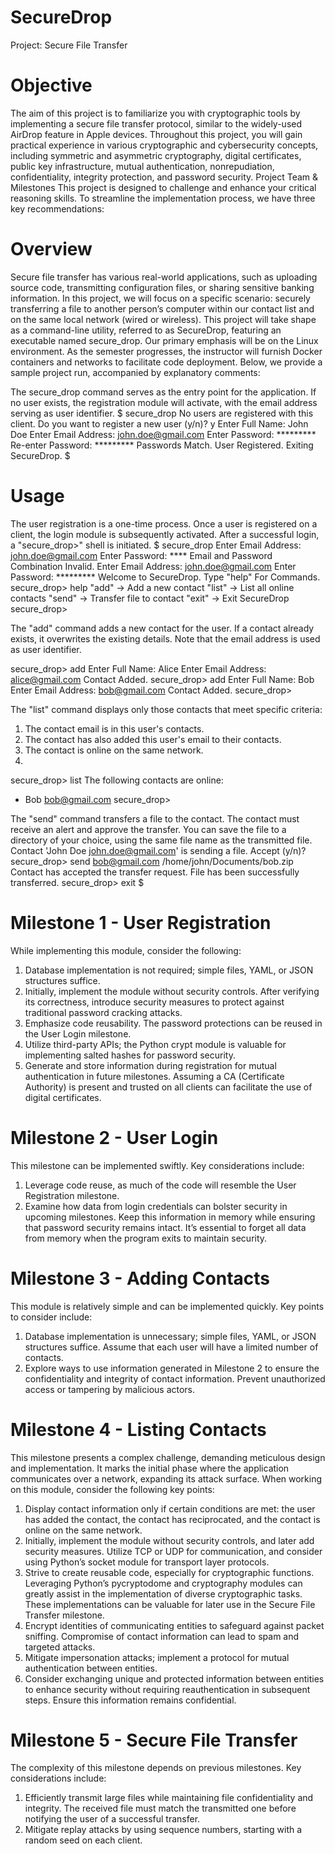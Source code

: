 # SecureDrop
Project: Secure File Transfer

# Objective
The aim of this project is to familiarize you with cryptographic tools by implementing a secure file transfer
protocol, similar to the widely-used AirDrop feature in Apple devices. Throughout this project, you
will gain practical experience in various cryptographic and cybersecurity concepts, including symmetric
and asymmetric cryptography, digital certificates, public key infrastructure, mutual authentication, nonrepudiation, confidentiality, integrity protection, and password security.
Project Team & Milestones
This project is designed to challenge and enhance your critical reasoning skills. To streamline the implementation process, we have three key recommendations:

# Overview
Secure file transfer has various real-world applications, such as uploading source code, transmitting configuration files, or sharing sensitive banking information. In this project, we will focus on a specific scenario:
securely transferring a file to another person’s computer within our contact list and on the same local network
(wired or wireless).
This project will take shape as a command-line utility, referred to as SecureDrop, featuring an executable
named secure_drop. Our primary emphasis will be on the Linux environment. As the semester progresses,
the instructor will furnish Docker containers and networks to facilitate code deployment. Below, we provide a
sample project run, accompanied by explanatory comments:

The secure_drop command serves as the entry point for the application. If no user exists,
the registration module will activate, with the email address serving as user identifier.
$ secure_drop
No users are registered with this client.
Do you want to register a new user (y/n)? y
Enter Full Name: John Doe
Enter Email Address: john.doe@gmail.com
Enter Password: *********
Re-enter Password: *********
Passwords Match.
User Registered.
Exiting SecureDrop.
$

# Usage
The user registration is a one-time process. Once a user is registered on a client, the
login module is subsequently activated. After a successful login, a "secure_drop>" shell
is initiated.
$ secure_drop
Enter Email Address: john.doe@gmail.com
Enter Password: ****
Email and Password Combination Invalid.
Enter Email Address: john.doe@gmail.com
Enter Password: *********
Welcome to SecureDrop.
Type "help" For Commands.
secure_drop> help
"add" -> Add a new contact
"list" -> List all online contacts
"send" -> Transfer file to contact
"exit" -> Exit SecureDrop
secure_drop>

The "add" command adds a new contact for the user. If a contact already exists, it
overwrites the existing details. Note that the email address is used as user identifier.

secure_drop> add
Enter Full Name: Alice
Enter Email Address: alice@gmail.com
Contact Added.
secure_drop> add
Enter Full Name: Bob
Enter Email Address: bob@gmail.com
Contact Added.
secure_drop>

The "list" command displays only those contacts that meet specific criteria:
1. The contact email is in this user's contacts.
2. The contact has also added this user's email to their contacts.
3. The contact is online on the same network.
4. 
secure_drop> list
The following contacts are online:
* Bob <bob@gmail.com>
secure_drop>

The "send" command transfers a file to the contact. The contact must receive an
alert and approve the transfer. You can save the file to a directory of your choice,
using the same file name as the transmitted file.
Contact 'John Doe <john.doe@gmail.com>' is sending a file. Accept (y/n)?
secure_drop> send bob@gmail.com /home/john/Documents/bob.zip
Contact has accepted the transfer request.
File has been successfully transferred.
secure_drop> exit
$

# Milestone 1 - User Registration
While implementing this module, consider the following:
1. Database implementation is not required; simple files, YAML, or JSON structures suffice.
2. Initially, implement the module without security controls. After verifying its correctness, introduce
security measures to protect against traditional password cracking attacks.
3. Emphasize code reusability. The password protections can be reused in the User Login milestone.
4. Utilize third-party APIs; the Python crypt module is valuable for implementing salted hashes for
password security.
5. Generate and store information during registration for mutual authentication in future milestones.
Assuming a CA (Certificate Authority) is present and trusted on all clients can facilitate the use of
digital certificates.

# Milestone 2 - User Login
This milestone can be implemented swiftly. Key considerations include:
1. Leverage code reuse, as much of the code will resemble the User Registration milestone.
2. Examine how data from login credentials can bolster security in upcoming milestones. Keep this
information in memory while ensuring that password security remains intact. It’s essential to forget all
data from memory when the program exits to maintain security.

# Milestone 3 - Adding Contacts
This module is relatively simple and can be implemented quickly. Key points to consider include:
1. Database implementation is unnecessary; simple files, YAML, or JSON structures suffice. Assume that
each user will have a limited number of contacts.
2. Explore ways to use information generated in Milestone 2 to ensure the confidentiality and integrity of
contact information. Prevent unauthorized access or tampering by malicious actors.

# Milestone 4 - Listing Contacts
This milestone presents a complex challenge, demanding meticulous design and implementation. It marks
the initial phase where the application communicates over a network, expanding its attack surface. When
working on this module, consider the following key points:
1. Display contact information only if certain conditions are met: the user has added the contact, the
contact has reciprocated, and the contact is online on the same network.
2. Initially, implement the module without security controls, and later add security measures. Utilize TCP
or UDP for communication, and consider using Python’s socket module for transport layer protocols.
3. Strive to create reusable code, especially for cryptographic functions. Leveraging Python’s pycryptodome
and cryptography modules can greatly assist in the implementation of diverse cryptographic tasks.
These implementations can be valuable for later use in the Secure File Transfer milestone.
4. Encrypt identities of communicating entities to safeguard against packet sniffing. Compromise of contact
information can lead to spam and targeted attacks.
5. Mitigate impersonation attacks; implement a protocol for mutual authentication between entities.
6. Consider exchanging unique and protected information between entities to enhance security without
requiring reauthentication in subsequent steps. Ensure this information remains confidential.

# Milestone 5 - Secure File Transfer
The complexity of this milestone depends on previous milestones. Key considerations include:
1. Efficiently transmit large files while maintaining file confidentiality and integrity. The received file must
match the transmitted one before notifying the user of a successful transfer.
2. Mitigate replay attacks by using sequence numbers, starting with a random seed on each client.
